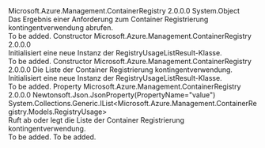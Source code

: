 <Type Name="RegistryUsageListResult" FullName="Microsoft.Azure.Management.ContainerRegistry.Models.RegistryUsageListResult">
  <TypeSignature Language="C#" Value="public class RegistryUsageListResult" />
  <TypeSignature Language="ILAsm" Value=".class public auto ansi beforefieldinit RegistryUsageListResult extends System.Object" />
  <TypeSignature Language="DocId" Value="T:Microsoft.Azure.Management.ContainerRegistry.Models.RegistryUsageListResult" />
  <TypeSignature Language="VB.NET" Value="Public Class RegistryUsageListResult" />
  <TypeSignature Language="F#" Value="type RegistryUsageListResult = class" />
  <AssemblyInfo>
    <AssemblyName>Microsoft.Azure.Management.ContainerRegistry</AssemblyName>
    <AssemblyVersion>2.0.0.0</AssemblyVersion>
  </AssemblyInfo>
  <Base>
    <BaseTypeName>System.Object</BaseTypeName>
  </Base>
  <Interfaces />
  <Docs>
    <summary>
            Das Ergebnis einer Anforderung zum Container Registrierung kontingentverwendung abrufen.
            </summary>
    <remarks>To be added.</remarks>
  </Docs>
  <Members>
    <Member MemberName=".ctor">
      <MemberSignature Language="C#" Value="public RegistryUsageListResult ();" />
      <MemberSignature Language="ILAsm" Value=".method public hidebysig specialname rtspecialname instance void .ctor() cil managed" />
      <MemberSignature Language="DocId" Value="M:Microsoft.Azure.Management.ContainerRegistry.Models.RegistryUsageListResult.#ctor" />
      <MemberSignature Language="VB.NET" Value="Public Sub New ()" />
      <MemberType>Constructor</MemberType>
      <AssemblyInfo>
        <AssemblyName>Microsoft.Azure.Management.ContainerRegistry</AssemblyName>
        <AssemblyVersion>2.0.0.0</AssemblyVersion>
      </AssemblyInfo>
      <Parameters />
      <Docs>
        <summary>
            Initialisiert eine neue Instanz der RegistryUsageListResult-Klasse.
            </summary>
        <remarks>To be added.</remarks>
      </Docs>
    </Member>
    <Member MemberName=".ctor">
      <MemberSignature Language="C#" Value="public RegistryUsageListResult (System.Collections.Generic.IList&lt;Microsoft.Azure.Management.ContainerRegistry.Models.RegistryUsage&gt; value = null);" />
      <MemberSignature Language="ILAsm" Value=".method public hidebysig specialname rtspecialname instance void .ctor(class System.Collections.Generic.IList`1&lt;class Microsoft.Azure.Management.ContainerRegistry.Models.RegistryUsage&gt; value) cil managed" />
      <MemberSignature Language="DocId" Value="M:Microsoft.Azure.Management.ContainerRegistry.Models.RegistryUsageListResult.#ctor(System.Collections.Generic.IList{Microsoft.Azure.Management.ContainerRegistry.Models.RegistryUsage})" />
      <MemberSignature Language="VB.NET" Value="Public Sub New (Optional value As IList(Of RegistryUsage) = null)" />
      <MemberSignature Language="F#" Value="new Microsoft.Azure.Management.ContainerRegistry.Models.RegistryUsageListResult : System.Collections.Generic.IList&lt;Microsoft.Azure.Management.ContainerRegistry.Models.RegistryUsage&gt; -&gt; Microsoft.Azure.Management.ContainerRegistry.Models.RegistryUsageListResult" Usage="new Microsoft.Azure.Management.ContainerRegistry.Models.RegistryUsageListResult value" />
      <MemberType>Constructor</MemberType>
      <AssemblyInfo>
        <AssemblyName>Microsoft.Azure.Management.ContainerRegistry</AssemblyName>
        <AssemblyVersion>2.0.0.0</AssemblyVersion>
      </AssemblyInfo>
      <Parameters>
        <Parameter Name="value" Type="System.Collections.Generic.IList&lt;Microsoft.Azure.Management.ContainerRegistry.Models.RegistryUsage&gt;" />
      </Parameters>
      <Docs>
        <param name="value">Die Liste der Container Registrierung kontingentverwendung.</param>
        <summary>
            Initialisiert eine neue Instanz der RegistryUsageListResult-Klasse.
            </summary>
        <remarks>To be added.</remarks>
      </Docs>
    </Member>
    <Member MemberName="Value">
      <MemberSignature Language="C#" Value="public System.Collections.Generic.IList&lt;Microsoft.Azure.Management.ContainerRegistry.Models.RegistryUsage&gt; Value { get; set; }" />
      <MemberSignature Language="ILAsm" Value=".property instance class System.Collections.Generic.IList`1&lt;class Microsoft.Azure.Management.ContainerRegistry.Models.RegistryUsage&gt; Value" />
      <MemberSignature Language="DocId" Value="P:Microsoft.Azure.Management.ContainerRegistry.Models.RegistryUsageListResult.Value" />
      <MemberSignature Language="VB.NET" Value="Public Property Value As IList(Of RegistryUsage)" />
      <MemberSignature Language="F#" Value="member this.Value : System.Collections.Generic.IList&lt;Microsoft.Azure.Management.ContainerRegistry.Models.RegistryUsage&gt; with get, set" Usage="Microsoft.Azure.Management.ContainerRegistry.Models.RegistryUsageListResult.Value" />
      <MemberType>Property</MemberType>
      <AssemblyInfo>
        <AssemblyName>Microsoft.Azure.Management.ContainerRegistry</AssemblyName>
        <AssemblyVersion>2.0.0.0</AssemblyVersion>
      </AssemblyInfo>
      <Attributes>
        <Attribute>
          <AttributeName>Newtonsoft.Json.JsonProperty(PropertyName="value")</AttributeName>
        </Attribute>
      </Attributes>
      <ReturnValue>
        <ReturnType>System.Collections.Generic.IList&lt;Microsoft.Azure.Management.ContainerRegistry.Models.RegistryUsage&gt;</ReturnType>
      </ReturnValue>
      <Docs>
        <summary>
            Ruft ab oder legt die Liste der Container Registrierung kontingentverwendung.
            </summary>
        <value>To be added.</value>
        <remarks>To be added.</remarks>
      </Docs>
    </Member>
  </Members>
</Type>